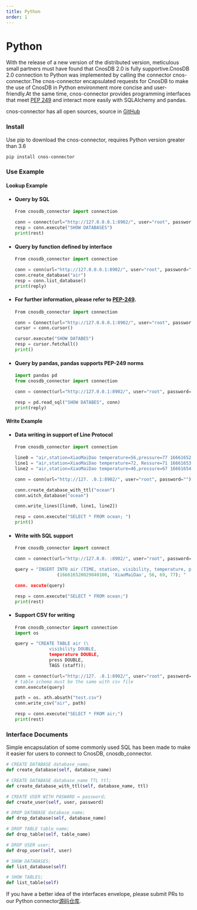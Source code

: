 ```yaml
---
title: Python
order: 1
---
```


# Python

With the release of a new version of the distributed version, meticulous small partners must have found that CnosDB 2.0 is fully supportive.CnosDB 2.0 connection to Python was implemented by calling the connector cnos-connector.The cnos-connector encapsulated requests for CnosDB to make the use of CnosDB in Python environment more concise and user-friendly.At the same time, cnos-connector provides programming interfaces that meet [PEP 249](https://peps.python.org/pep-0249/) and interact more easily with SQLAlchemy and pandas.

cnos-connector has all open sources, source in [GitHub](https://github.com/cnosdb/cnosdb-client-python)

### Install

Use pip to download the cnos-connector, requires Python version greater than 3.6

```
pip install cnos-connector
```

### Use Example

#### Lookup Example

- #### Query by SQL

  ```python
  From cnosdb_connector import connection

  conn = connect(url="http://127.0.0.0.1:8902/", user="root", password="")
  resp = conn.execute("SHOW DATABASES")
  print(rest)
  ```

- #### Query by function defined by interface

  ```python
  From cnosdb_connector import connection

  conn = conn(url="http://127.0.0.0.1:8902/", user="root", password="")
  conn.create_database("air")
  resp = conn.list_database()
  print(reply)
  ```

- #### For further information, please refer to [PEP-249](https://peps.python.org/pep-0249/).

  ```python
  From cnosdb_connector import connection

  conn = Connect(url="http://127.0.0.0.1:8902/", user="root", password="")
  cursor = conn.cursor()

  cursor.execute("SHOW DATABES")
  resp = cursor.fetchall()
  print()
  ```

- #### Query by pandas, pandas supports PEP-249 norms

  ```python
  import pandas pd
  from cnosdb_connector import connection

  conn = connect(url="http://127.0.0.1:8902/", user="root", password="")

  resp = pd.read_sql("SHOW DATABES", conn)
  print(reply)
  ```

#### Write Example

- #### Data writing in support of Line Protocol

  ```python
  From cnosdb_connector import connection

  line0 = "air,station=XiaoMaiDao temperature=56,pressure=77 166616520029040100"
  line1 = "air,station=XiaoMaiDao temperature=72, Ressure=71 166616530029040100"
  line2 = "air,station=XiaoMaiDao temperature=46,pressure=67 166616540029040100"

  conn = conn(url="http://127. .0.1:8902/", user="root", password="")

  conn.create_database_with_ttl("ocean")
  conn.witch_database("ocean")

  conn.write_lines([line0, line1, line2])

  resp = conn.execute("SELECT * FROM ocean; ")
  print()
  ```

- #### Write with SQL support

  ```python
  From cnosdb_connector import connect

  conn = connect(url="http://127.0.0. :8902/", user="root", password="")

  query = "INSERT INTO air (TIME, station, visibility, temperature, pressu) VALUES
                  (166616520029040100, 'XiaoMaiDao', 56, 69, 77); "

  conn. xecute(query)

  resp = conn.execute("SELECT * FROM ocean;")
  print(rest)
  ```

- #### Support CSV for writing

  ```python
  From cnosdb_connector import connection
  import os

  query = "CREATE TABLE air (\
               visibility DOUBLE,
               temperature DOUBLE,
               press DOUBLE,
               TAGS (staff));

  conn = connect(url="http://127. .0.1:8902/", user="root", password="")
  # table schema must be the same with csv file
  conn.execute(query)

  path = os. ath.absath("test.csv")
  conn.write_csv("air", path)

  resp = conn.execute("SELECT * FROM air;")
  print(rest)
  ```

### Interface Documents

Simple encapsulation of some commonly used SQL has been made to make it easier for users to connect to CnosDB, cnosdb_connector.

```python
# CREATE DATABASE database_name;
def create_database(self, database_name)

# CREATE DATABASE database_name TTL ttl;
def create_database_with_ttl(self, database_name, ttl)

# CREATE USER WITH PASWARD = password;
def create_user(self, user, password)

# DROP DATABASE database_name;
def drop_database(self, database_name)

# DROP TABLE table_name;
def drop_table(self, table_name)

# DROP USER user;
def drop_user(self, user)

# SHOW DATABASES;
def list_database(self)

# SHOW TABLES;
def list_table(self)
```

If you have a better idea of the interfaces envelope, please submit PRs to our Python connector[源码仓库](https://github.com/cnosdb/cnosdb-client-python).
